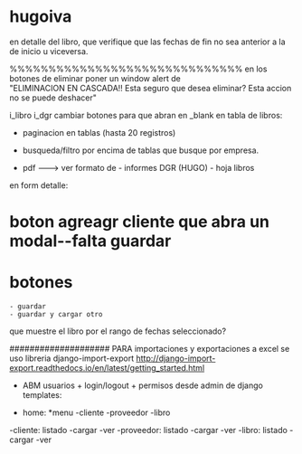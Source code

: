# hugoiva



en detalle del libro, que verifique que las fechas de fin no sea anterior a la de inicio u viceversa.











%%%%%%%%%%%%%%%%%%%%%%%%%%%%%%
en los botones de eliminar poner un window alert de  
"ELIMINACION EN CASCADA!!
Esta seguro que desea eliminar? Esta accion no se puede deshacer"

i_libro
i_dgr
cambiar botones para que abran en _blank
en tabla de libros:
* paginacion en tablas (hasta 20 registros)
* busqueda/filtro por encima de tablas que busque por empresa.

* pdf ---> ver formato de 
					- informes DGR (HUGO)
					- hoja libros

en form detalle: 
# boton agreagr cliente que abra un modal--falta guardar
# botones
	- guardar
	- guardar y cargar otro



que muestre el libro por el rango de fechas seleccionado? 








####################
PARA importaciones y exportaciones a excel se uso libreria django-import-export
http://django-import-export.readthedocs.io/en/latest/getting_started.html
* ABM usuarios + login/logout + permisos desde admin de django
templates:
- home:
	*menu
		-cliente
		-proveedor
		-libro

-cliente: listado
	-cargar
	-ver
-proveedor: listado
	-cargar
	-ver
-libro: listado
	-cargar
	-ver
	
